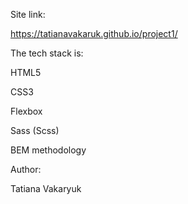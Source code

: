 Site link:

https://tatianavakaruk.github.io/project1/

The tech stack is:

HTML5

CSS3

Flexbox

Sass (Scss)

BEM methodology

Author:

Tatiana Vakaryuk
